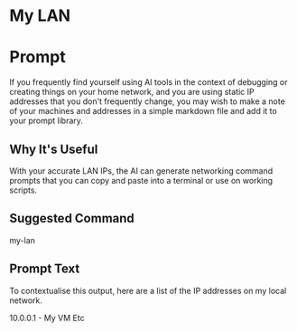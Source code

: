 # My LAN

# Prompt

If you frequently find yourself using AI tools in the context of debugging or creating things on your home network, and you are using static IP addresses that you don't frequently change, you may wish to make a note of your machines and addresses in a simple markdown file and add it to your prompt library.                                

## Why It's Useful

With your accurate LAN IPs, the AI can generate networking command prompts that you can copy and paste into a  terminal or use on working scripts.

## Suggested Command

my-lan

## Prompt Text

To contextualise this output, here are a list of the IP addresses on my local network.

10.0.0.1 - My VM
Etc

